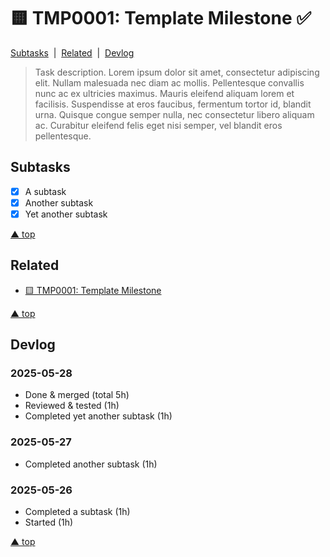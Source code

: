# 🟨 TMP0001: Template Milestone ✅

[Subtasks](#subtasks)&nbsp; | &nbsp;[Related](#related)&nbsp; | &nbsp;[Devlog](#devlog)

> Task description. Lorem ipsum dolor sit amet, consectetur adipiscing elit. Nullam malesuada nec diam ac mollis. Pellentesque convallis nunc ac ex ultricies maximus. Mauris eleifend aliquam lorem et facilisis. Suspendisse at eros faucibus, fermentum tortor id, blandit urna. Quisque congue semper nulla, nec consectetur libero aliquam ac. Curabitur eleifend felis eget nisi semper, vel blandit eros pellentesque.


 ## Subtasks

 - [x] A subtask
 - [x] Another subtask
 - [x] Yet another subtask

 [▲ top](#top)


## Related

- [🟨 TMP0001: Template Milestone](TMP0001.md)

[▲ top](#top)


## Devlog

### 2025-05-28

- Done & merged (total 5h)
- Reviewed & tested (1h)
- Completed yet another subtask (1h)

### 2025-05-27

- Completed another subtask (1h)

### 2025-05-26

- Completed a subtask (1h)
- Started (1h)

[▲ top](#top)
